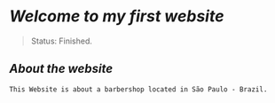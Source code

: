 <h1><em>Welcome to my first website</em></h1>

>Status: Finished.

<h2><em>About the website</em></h2>

```
This Website is about a barbershop located in São Paulo - Brazil.
```

